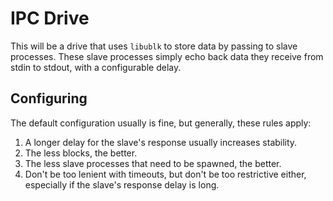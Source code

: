 # IPC Drive

This will be a drive that uses `libublk` to store data by passing to slave processes.
These slave processes simply echo back data they receive from stdin to stdout, with a configurable delay.

## Configuring

The default configuration usually is fine, but generally, these rules apply:

1. A longer delay for the slave's response usually increases stability.
2. The less blocks, the better.
3. The less slave processes that need to be spawned, the better.
4. Don't be too lenient with timeouts, but don't be too restrictive either, especially if the slave's response delay is long.
